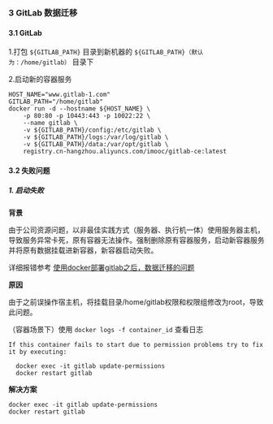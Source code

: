 ### 3 GitLab 数据迁移

#### 3.1 GitLab

1.打包 `${GITLAB_PATH}` 目录到新机器的 `${GITLAB_PATH}（默认为：/home/gitlab）` 目录下

2.启动新的容器服务

```
HOST_NAME="www.gitlab-1.com"
GITLAB_PATH="/home/gitlab"
docker run -d --hostname ${HOST_NAME} \
	-p 80:80 -p 10443:443 -p 10022:22 \
	--name gitlab \
	-v ${GITLAB_PATH}/config:/etc/gitlab \
	-v ${GITLAB_PATH}/logs:/var/log/gitlab \
	-v ${GITLAB_PATH}/data:/var/opt/gitlab \
	registry.cn-hangzhou.aliyuncs.com/imooc/gitlab-ce:latest
```

#### 3.2 失败问题

##### 1. 启动失败

**背景**

由于公司资源问题，以非最佳实践方式（服务器、执行机一体）使用服务器主机，导致服务异常卡死，原有容器无法操作。强制删除原有容器服务，启动新容器服务并将原有数据挂载进新容器，新容器启动失败。

详细报错参考 [使用docker部署gitlab之后，数据迁移的问题](https://www.oschina.net/question/2607587_2274426)

**原因**

由于之前误操作宿主机，将挂载目录/home/gitlab权限和权限组修改为root，导致此问题。

（容器场景下）使用 `docker logs -f container_id` 查看日志

```
If this container fails to start due to permission problems try to fix it by executing:

  docker exec -it gitlab update-permissions
  docker restart gitlab
```

**解决方案**

```
docker exec -it gitlab update-permissions
docker restart gitlab
```
